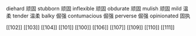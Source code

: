 




diehard 顽固
stubborn 顽固
inflexible 顽固
obdurate 顽固
mulish 顽固
mild 温柔
tender 温柔
balky 倔强
contumacious 倔强
perverse 倔强
opinionated 固执

[[102]]
[[103]]
[[104]]
[[101]]
[[100]]
[[106]]
[[107]]
[[109]]
[[110]]
[[111]]